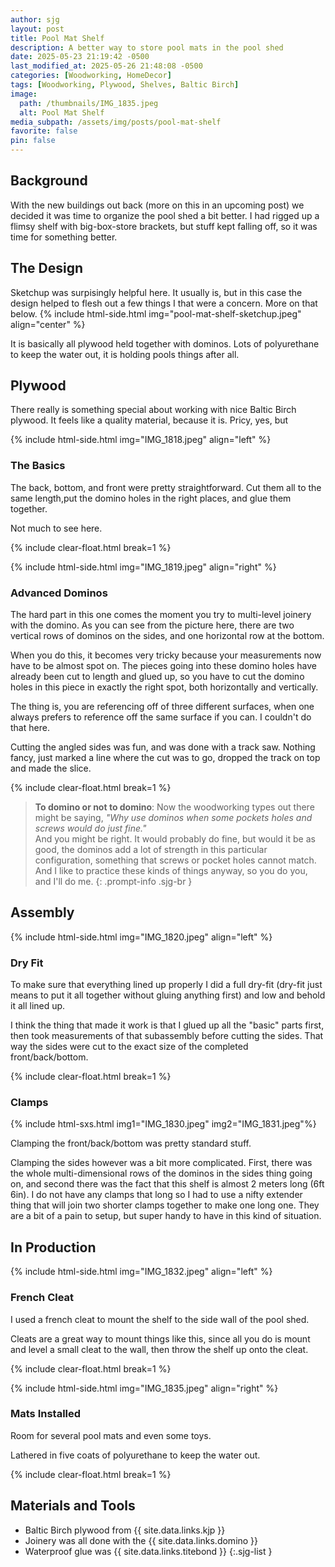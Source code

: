 ```yaml
---
author: sjg
layout: post
title: Pool Mat Shelf
description: A better way to store pool mats in the pool shed
date: 2025-05-23 21:19:42 -0500
last_modified_at: 2025-05-26 21:48:08 -0500
categories: [Woodworking, HomeDecor]
tags: [Woodworking, Plywood, Shelves, Baltic Birch]
image:
  path: /thumbnails/IMG_1835.jpeg
  alt: Pool Mat Shelf
media_subpath: /assets/img/posts/pool-mat-shelf
favorite: false
pin: false
---
```

## Background
With the new buildings out back (more on this in an upcoming post) we decided it was time to organize the pool shed a bit better.  I had rigged up a flimsy shelf with big-box-store brackets, but stuff kept falling off, so it was time for something better.

## The Design
Sketchup was surpisingly helpful here.  It usually is, but in this case the design helped to flesh out a few things I that were a concern.  More on that below.
{% include html-side.html img="pool-mat-shelf-sketchup.jpeg" align="center" %}

It is basically all plywood held together with dominos.  Lots of polyurethane to keep the water out, it is holding pools things after all.

## Plywood
There really is something special about working with nice Baltic Birch plywood.  It feels like a quality material, because it is.  Pricy, yes, but 

{% include html-side.html img="IMG_1818.jpeg" align="left" %}

### The Basics
The back, bottom, and front were pretty straightforward.  Cut them all to the same length,put the domino holes in the right places, and glue them together. 

Not much to see here. 

{% include clear-float.html break=1 %}

{% include html-side.html img="IMG_1819.jpeg" align="right" %}

### Advanced Dominos

The hard part in this one comes the moment you try to multi-level joinery with the domino.  As you can see from the picture here, there are two vertical rows of dominos on the sides, and one horizontal row at the bottom.

When you do this, it becomes very tricky because your measurements now have to be almost spot on.  The pieces going into these domino holes have already been cut to length and glued up, so you have to cut the domino holes in this piece in exactly the right spot, both horizontally and vertically.

The thing is, you are referencing off of three different surfaces, when one always prefers to reference off the same surface if you can.  I couldn't do that here.

Cutting the angled sides was fun, and was done with a track saw.  Nothing fancy, just marked a line where the cut was to go, dropped the track on top and made the slice.

{% include clear-float.html break=1 %}

> **To domino or not to domino**: Now the woodworking types out there might be saying, _"Why use dominos when some pockets holes and screws would do just fine."_  
And you might be right.  It would probably do fine, but would it be as good, the dominos add a lot of strength in this particular configuration, something that screws or pocket holes cannot match.  And I like to practice these kinds of things anyway, so you do you, and I'll do me.
{: .prompt-info .sjg-br }

## Assembly

{% include html-side.html img="IMG_1820.jpeg" align="left" %}

### Dry Fit

To make sure that everything lined up properly I did a full dry-fit (dry-fit just means to put it all together without gluing anything first) and low and behold it all lined up.

I think the thing that made it work is that I glued up all the "basic" parts first, then took measurements of that subassembly before cutting the sides.  That way the sides were cut to the exact size of the completed front/back/bottom.

{% include clear-float.html break=1 %}

### Clamps

{% include html-sxs.html img1="IMG_1830.jpeg" img2="IMG_1831.jpeg"%}

Clamping the front/back/bottom was pretty standard stuff.  

Clamping the sides however was a bit more complicated.  First, there was the whole multi-dimensional rows of the dominos in the sides thing going on, and second there was the fact that this shelf is almost 2 meters long (6ft 6in).  I do not have any clamps that long so I had to use a nifty extender thing that will join two shorter clamps together to make one long one.  They are a bit of a pain to setup, but super handy to have in this kind of situation.

## In Production

{% include html-side.html img="IMG_1832.jpeg" align="left" %}

### French Cleat

I used a french cleat to mount the shelf to the side wall of the pool shed.  

Cleats are a great way to mount things like this, since all you do is mount and level a small cleat to the wall, then throw the shelf up onto the cleat. 

{% include clear-float.html break=1 %}

{% include html-side.html img="IMG_1835.jpeg" align="right" %}

### Mats Installed

Room for several pool mats and even some toys.  

Lathered in five coats of polyurethane to keep the water out.

{% include clear-float.html break=1 %}

## Materials and Tools

- Baltic Birch plywood from {{ site.data.links.kjp }}
- Joinery was all done with the {{ site.data.links.domino }}
- Waterproof glue was {{ site.data.links.titebond }}
{:.sjg-list }
